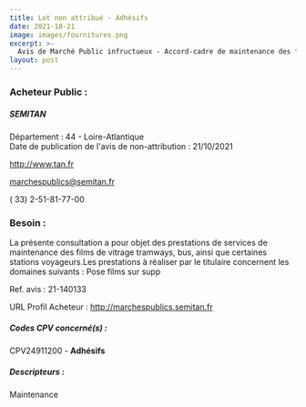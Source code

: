 ```yaml
---
title: Lot non attribué - Adhésifs
date: 2021-10-21
image: images/fournitures.png
excerpt: >-
  Avis de Marché Public infructueux - Accord-cadre de maintenance des films de protection des vitrages (3 lots)
layout: post
---
```


### Acheteur Public :
##### SEMITAN
Département : 44 - Loire-Atlantique<br/>
Date de publication de l'avis de non-attribution : 21/10/2021


http://www.tan.fr

marchespublics@semitan.fr

( 33) 2-51-81-77-00
### Besoin :

La présente consultation a pour objet des prestations de services de maintenance des films de vitrage tramways, bus, ainsi que certaines stations voyageurs.Les prestations à réaliser par le titulaire concernent les domaines suivants : Pose films sur supp

Ref. avis : 21-140133

URL Profil Acheteur : http://marchespublics.semitan.fr

##### Codes CPV concerné(s) :
CPV24911200 - **Adhésifs** <br/>

##### Descripteurs :
Maintenance <br/>
